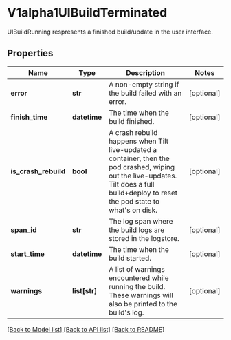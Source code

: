 # V1alpha1UIBuildTerminated

UIBuildRunning respresents a finished build/update in the user interface.
## Properties
Name | Type | Description | Notes
------------ | ------------- | ------------- | -------------
**error** | **str** | A non-empty string if the build failed with an error. | [optional] 
**finish_time** | **datetime** | The time when the build finished. | [optional] 
**is_crash_rebuild** | **bool** | A crash rebuild happens when Tilt live-updated a container, then the pod crashed, wiping out the live-updates. Tilt does a full build+deploy to reset the pod state to what&#39;s on disk. | [optional] 
**span_id** | **str** | The log span where the build logs are stored in the logstore. | [optional] 
**start_time** | **datetime** | The time when the build started. | [optional] 
**warnings** | **list[str]** | A list of warnings encountered while running the build. These warnings will also be printed to the build&#39;s log. | [optional] 

[[Back to Model list]](../README.md#documentation-for-models) [[Back to API list]](../README.md#documentation-for-api-endpoints) [[Back to README]](../README.md)


